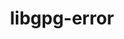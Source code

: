 ---
title: "libgpg-error"
layout: cache
categories: [package, develop-2023-12-24]
meta: {"versions": ["1.47"], "compilers": ["gcc@=11.4.0", "gcc@=7.5.0", "gcc@=9.4.0", "oneapi@=2023.2.0"], "oss": ["ubuntu18.04", "ubuntu20.04", "ubuntu22.04"], "platforms": ["linux"], "targets": ["neoverse_v1", "ppc64le", "x86_64_v3"], "stacks": ["e4s", "e4s-neoverse_v1", "e4s-oneapi", "e4s-power", "radiuss", "root", "tutorial"], "num_specs": 6, "num_specs_by_stack": {"radiuss": 1, "root": 6, "e4s-neoverse_v1": 1, "e4s-power": 1, "e4s": 1, "e4s-oneapi": 1, "tutorial": 1}}
spec_details: [{"hash": "tz4mycvq7yjqv3l6awzz2s632uxcj7qw", "compiler": "gcc@=7.5.0", "versions": ["1.47"], "os": "ubuntu18.04", "platform": "linux", "target": "x86_64_v3", "variants": ["build_system=autotools"], "stacks": ["radiuss", "root"], "size": "-", "tarball": "https://binaries.spack.io/releases/develop-2023-12-24/build_cache/linux-ubuntu18.04-x86_64_v3/gcc-7.5.0/libgpg-error-1.47/linux-ubuntu18.04-x86_64_v3-gcc-7.5.0-libgpg-error-1.47-tz4mycvq7yjqv3l6awzz2s632uxcj7qw.spack"}, {"hash": "vx34blbnxpfvvbxqyw35japdjtnlgoom", "compiler": "gcc@=11.4.0", "versions": ["1.47"], "os": "ubuntu20.04", "platform": "linux", "target": "neoverse_v1", "variants": ["build_system=autotools"], "stacks": ["e4s-neoverse_v1", "root"], "size": "-", "tarball": "https://binaries.spack.io/releases/develop-2023-12-24/build_cache/linux-ubuntu20.04-neoverse_v1/gcc-11.4.0/libgpg-error-1.47/linux-ubuntu20.04-neoverse_v1-gcc-11.4.0-libgpg-error-1.47-vx34blbnxpfvvbxqyw35japdjtnlgoom.spack"}, {"hash": "pxd43g3rbswafo2mg5rcai5z3tfqmh4h", "compiler": "gcc@=9.4.0", "versions": ["1.47"], "os": "ubuntu20.04", "platform": "linux", "target": "ppc64le", "variants": ["build_system=autotools"], "stacks": ["e4s-power", "root"], "size": "-", "tarball": "https://binaries.spack.io/releases/develop-2023-12-24/build_cache/linux-ubuntu20.04-ppc64le/gcc-9.4.0/libgpg-error-1.47/linux-ubuntu20.04-ppc64le-gcc-9.4.0-libgpg-error-1.47-pxd43g3rbswafo2mg5rcai5z3tfqmh4h.spack"}, {"hash": "fd6i7hz526prnoydgrbxiwpf6bn5iflf", "compiler": "gcc@=11.4.0", "versions": ["1.47"], "os": "ubuntu20.04", "platform": "linux", "target": "x86_64_v3", "variants": ["build_system=autotools"], "stacks": ["e4s", "root"], "size": "-", "tarball": "https://binaries.spack.io/releases/develop-2023-12-24/build_cache/linux-ubuntu20.04-x86_64_v3/gcc-11.4.0/libgpg-error-1.47/linux-ubuntu20.04-x86_64_v3-gcc-11.4.0-libgpg-error-1.47-fd6i7hz526prnoydgrbxiwpf6bn5iflf.spack"}, {"hash": "l7sddmghftc7uu7wnh7vllj5ipxbn27k", "compiler": "oneapi@=2023.2.0", "versions": ["1.47"], "os": "ubuntu20.04", "platform": "linux", "target": "x86_64_v3", "variants": ["build_system=autotools"], "stacks": ["e4s-oneapi", "root"], "size": "-", "tarball": "https://binaries.spack.io/releases/develop-2023-12-24/build_cache/linux-ubuntu20.04-x86_64_v3/oneapi-2023.2.0/libgpg-error-1.47/linux-ubuntu20.04-x86_64_v3-oneapi-2023.2.0-libgpg-error-1.47-l7sddmghftc7uu7wnh7vllj5ipxbn27k.spack"}, {"hash": "cwo5vb3lpvf7cnlqcomwygyl3lcdcytr", "compiler": "gcc@=11.4.0", "versions": ["1.47"], "os": "ubuntu22.04", "platform": "linux", "target": "x86_64_v3", "variants": ["build_system=autotools"], "stacks": ["tutorial", "root"], "size": "-", "tarball": "https://binaries.spack.io/releases/develop-2023-12-24/build_cache/linux-ubuntu22.04-x86_64_v3/gcc-11.4.0/libgpg-error-1.47/linux-ubuntu22.04-x86_64_v3-gcc-11.4.0-libgpg-error-1.47-cwo5vb3lpvf7cnlqcomwygyl3lcdcytr.spack"}]
---